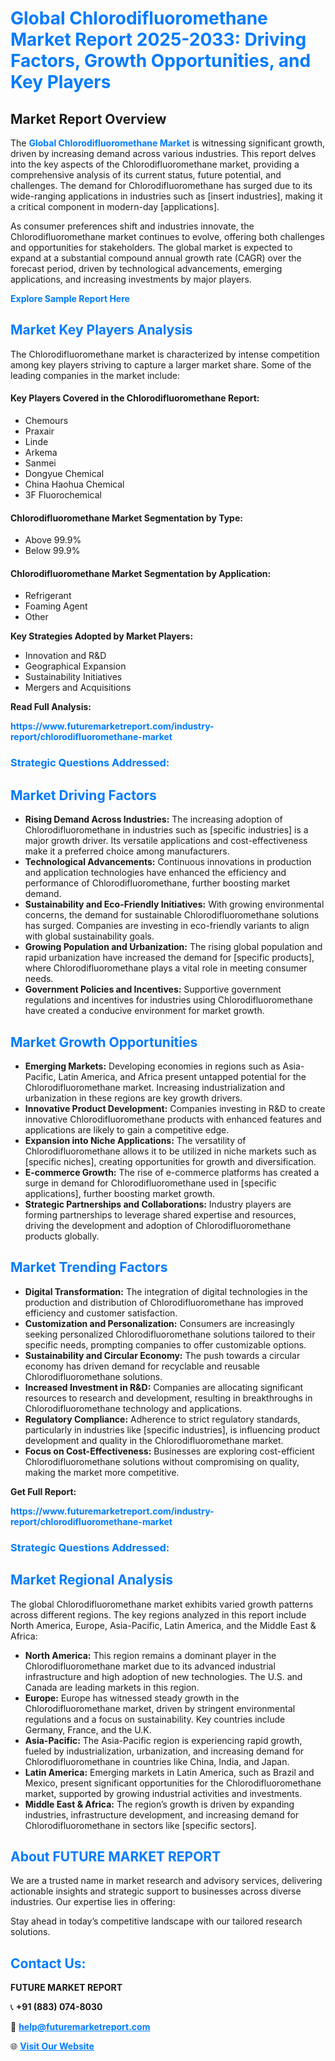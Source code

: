 <h1 style="color: #007BFF;">Global Chlorodifluoromethane Market Report 2025-2033: Driving Factors, Growth Opportunities, and Key Players</h1>

<section id="overview">
<h2>Market Report Overview</h2>
<p>The <a href="https://www.futuremarketreport.com/industry-report/chlorodifluoromethane-market" style="color: #007BFF; text-decoration: none;"><strong>Global Chlorodifluoromethane Market</strong></a> is witnessing significant growth, driven by increasing demand across various industries. This report delves into the key aspects of the Chlorodifluoromethane market, providing a comprehensive analysis of its current status, future potential, and challenges. The demand for Chlorodifluoromethane has surged due to its wide-ranging applications in industries such as [insert industries], making it a critical component in modern-day [applications].</p>
<p>As consumer preferences shift and industries innovate, the Chlorodifluoromethane market continues to evolve, offering both challenges and opportunities for stakeholders. The global market is expected to expand at a substantial compound annual growth rate (CAGR) over the forecast period, driven by technological advancements, emerging applications, and increasing investments by major players.</p>
</section>

<section id="overview">
<p><a href="https://www.futuremarketreport.com/request-sample/reportId=46941" style="color: #007BFF; text-decoration: none;"><strong>Explore Sample Report Here</strong></a></p>
</section>

<section id="key-players">
<h2 style="color: #007BFF;">Market Key Players Analysis</h2>
<p>The Chlorodifluoromethane market is characterized by intense competition among key players striving to capture a larger market share. Some of the leading companies in the market include:</p>
<h4>Key Players Covered in the Chlorodifluoromethane Report:</h4>
<ul><li>Chemours</li><li>Praxair</li><li>Linde</li><li>Arkema</li><li>Sanmei</li><li>Dongyue Chemical</li><li>China Haohua Chemical</li><li>3F Fluorochemical</li></ul>
<h4>Chlorodifluoromethane Market Segmentation by Type:</h4>
<ul><li>Above 99.9%</li><li>Below 99.9%</li></ul>

<h4>Chlorodifluoromethane Market Segmentation by Application:</h4>
<ul><li>Refrigerant</li><li>Foaming Agent</li><li>Other</li></ul>
<p><strong>Key Strategies Adopted by Market Players:</strong></p>
<ul>
<li>Innovation and R&D</li>
<li>Geographical Expansion</li>
<li>Sustainability Initiatives</li>
<li>Mergers and Acquisitions</li>
</ul>
</section>

<section>
<p><strong>Read Full Analysis: </strong></p><a href="https://www.futuremarketreport.com/industry-report/chlorodifluoromethane-market" style="color: #007BFF; text-decoration: none;"><strong>https://www.futuremarketreport.com/industry-report/chlorodifluoromethane-market</strong></a>
<h3 style="color: #007BFF;">Strategic Questions Addressed:</h3>
</section>

<section id="driving-factors">
<h2 style="color: #007BFF;">Market Driving Factors</h2>
<ul>
<li><strong>Rising Demand Across Industries:</strong> The increasing adoption of Chlorodifluoromethane in industries such as [specific industries] is a major growth driver. Its versatile applications and cost-effectiveness make it a preferred choice among manufacturers.</li>
<li><strong>Technological Advancements:</strong> Continuous innovations in production and application technologies have enhanced the efficiency and performance of Chlorodifluoromethane, further boosting market demand.</li>
<li><strong>Sustainability and Eco-Friendly Initiatives:</strong> With growing environmental concerns, the demand for sustainable Chlorodifluoromethane solutions has surged. Companies are investing in eco-friendly variants to align with global sustainability goals.</li>
<li><strong>Growing Population and Urbanization:</strong> The rising global population and rapid urbanization have increased the demand for [specific products], where Chlorodifluoromethane plays a vital role in meeting consumer needs.</li>
<li><strong>Government Policies and Incentives:</strong> Supportive government regulations and incentives for industries using Chlorodifluoromethane have created a conducive environment for market growth.</li>
</ul>
</section>

<section id="growth-opportunities">
<h2 style="color: #007BFF;">Market Growth Opportunities</h2>
<ul>
<li><strong>Emerging Markets:</strong> Developing economies in regions such as Asia-Pacific, Latin America, and Africa present untapped potential for the Chlorodifluoromethane market. Increasing industrialization and urbanization in these regions are key growth drivers.</li>
<li><strong>Innovative Product Development:</strong> Companies investing in R&D to create innovative Chlorodifluoromethane products with enhanced features and applications are likely to gain a competitive edge.</li>
<li><strong>Expansion into Niche Applications:</strong> The versatility of Chlorodifluoromethane allows it to be utilized in niche markets such as [specific niches], creating opportunities for growth and diversification.</li>
<li><strong>E-commerce Growth:</strong> The rise of e-commerce platforms has created a surge in demand for Chlorodifluoromethane used in [specific applications], further boosting market growth.</li>
<li><strong>Strategic Partnerships and Collaborations:</strong> Industry players are forming partnerships to leverage shared expertise and resources, driving the development and adoption of Chlorodifluoromethane products globally.</li>
</ul>
</section>

<section id="trending-factors">
<h2 style="color: #007BFF;">Market Trending Factors</h2>
<ul>
<li><strong>Digital Transformation:</strong> The integration of digital technologies in the production and distribution of Chlorodifluoromethane has improved efficiency and customer satisfaction.</li>
<li><strong>Customization and Personalization:</strong> Consumers are increasingly seeking personalized Chlorodifluoromethane solutions tailored to their specific needs, prompting companies to offer customizable options.</li>
<li><strong>Sustainability and Circular Economy:</strong> The push towards a circular economy has driven demand for recyclable and reusable Chlorodifluoromethane solutions.</li>
<li><strong>Increased Investment in R&D:</strong> Companies are allocating significant resources to research and development, resulting in breakthroughs in Chlorodifluoromethane technology and applications.</li>
<li><strong>Regulatory Compliance:</strong> Adherence to strict regulatory standards, particularly in industries like [specific industries], is influencing product development and quality in the Chlorodifluoromethane market.</li>
<li><strong>Focus on Cost-Effectiveness:</strong> Businesses are exploring cost-efficient Chlorodifluoromethane solutions without compromising on quality, making the market more competitive.</li>
</ul>
</section>

<section>
<p><strong>Get Full Report: </strong></p><a href="https://www.futuremarketreport.com/industry-report/chlorodifluoromethane-market" style="color: #007BFF; text-decoration: none;"><strong>https://www.futuremarketreport.com/industry-report/chlorodifluoromethane-market</strong></a>
<h3 style="color: #007BFF;">Strategic Questions Addressed:</h3>
</section>


<section id="regional-analysis">
<h2 style="color: #007BFF;">Market Regional Analysis</h2>
<p>The global Chlorodifluoromethane market exhibits varied growth patterns across different regions. The key regions analyzed in this report include North America, Europe, Asia-Pacific, Latin America, and the Middle East & Africa:</p>
<ul>
<li><strong>North America:</strong> This region remains a dominant player in the Chlorodifluoromethane market due to its advanced industrial infrastructure and high adoption of new technologies. The U.S. and Canada are leading markets in this region.</li>
<li><strong>Europe:</strong> Europe has witnessed steady growth in the Chlorodifluoromethane market, driven by stringent environmental regulations and a focus on sustainability. Key countries include Germany, France, and the U.K.</li>
<li><strong>Asia-Pacific:</strong> The Asia-Pacific region is experiencing rapid growth, fueled by industrialization, urbanization, and increasing demand for Chlorodifluoromethane in countries like China, India, and Japan.</li>
<li><strong>Latin America:</strong> Emerging markets in Latin America, such as Brazil and Mexico, present significant opportunities for the Chlorodifluoromethane market, supported by growing industrial activities and investments.</li>
<li><strong>Middle East & Africa:</strong> The region’s growth is driven by expanding industries, infrastructure development, and increasing demand for Chlorodifluoromethane in sectors like [specific sectors].</li>
</ul>
</section>

<footer>
<h2 style="color: #007BFF;">About FUTURE MARKET REPORT</h2>
<p>We are a trusted name in market research and advisory services, delivering actionable insights and strategic support to businesses across diverse industries. Our expertise lies in offering:</p>

<p>Stay ahead in today’s competitive landscape with our tailored research solutions.</p>

<h2 style="color: #007BFF;">Contact Us:</h2>
<p><strong>FUTURE MARKET REPORT</strong></p>
<p>📞 <strong>+91 (883) 074-8030</strong></p>
<p>📧 <strong><a href="mailto:help@futuremarketreport.com" style="color: #007BFF;">help@futuremarketreport.com</a></strong></p>
<p>🌐 <strong><a href="https://www.futuremarketreport.com/" style="color: #007BFF;">Visit Our Website</a></strong></p>
</footer>